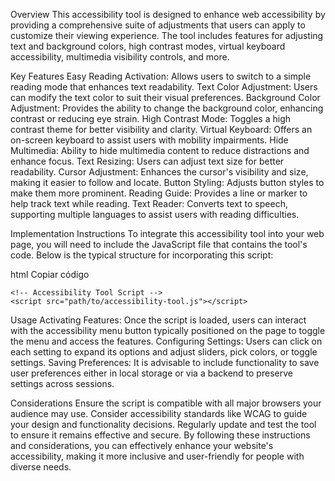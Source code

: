 Overview
This accessibility tool is designed to enhance web accessibility by providing a comprehensive suite of adjustments that users can apply to customize their viewing experience. The tool includes features for adjusting text and background colors, high contrast modes, virtual keyboard accessibility, multimedia visibility controls, and more.

Key Features
Easy Reading Activation: Allows users to switch to a simple reading mode that enhances text readability.
Text Color Adjustment: Users can modify the text color to suit their visual preferences.
Background Color Adjustment: Provides the ability to change the background color, enhancing contrast or reducing eye strain.
High Contrast Mode: Toggles a high contrast theme for better visibility and clarity.
Virtual Keyboard: Offers an on-screen keyboard to assist users with mobility impairments.
Hide Multimedia: Ability to hide multimedia content to reduce distractions and enhance focus.
Text Resizing: Users can adjust text size for better readability.
Cursor Adjustment: Enhances the cursor's visibility and size, making it easier to follow and locate.
Button Styling: Adjusts button styles to make them more prominent.
Reading Guide: Provides a line or marker to help track text while reading.
Text Reader: Converts text to speech, supporting multiple languages to assist users with reading difficulties.

Implementation Instructions
To integrate this accessibility tool into your web page, you will need to include the JavaScript file that contains the tool's code. Below is the typical structure for incorporating this script:

html
Copiar código
<!DOCTYPE html>
<html lang="en">
<head>
    <meta charset="UTF-8">
    <meta name="viewport" content="width=device-width, initial-scale=1.0">
    <title>Your Website Title</title>
    <!-- Other head elements -->
</head>
<body>
    <!-- Your website's body content goes here -->

    <!-- Accessibility Tool Script -->
    <script src="path/to/accessibility-tool.js"></script>
</body>
</html>


Usage
Activating Features: Once the script is loaded, users can interact with the accessibility menu button typically positioned on the page to toggle the menu and access the features.
Configuring Settings: Users can click on each setting to expand its options and adjust sliders, pick colors, or toggle settings.
Saving Preferences: It is advisable to include functionality to save user preferences either in local storage or via a backend to preserve settings across sessions.

Considerations
Ensure the script is compatible with all major browsers your audience may use.
Consider accessibility standards like WCAG to guide your design and functionality decisions.
Regularly update and test the tool to ensure it remains effective and secure.
By following these instructions and considerations, you can effectively enhance your website's accessibility, making it more inclusive and user-friendly for people with diverse needs.
